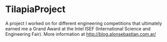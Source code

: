 TilapiaProject
==============

A project I worked on for different engineering competitions that ultimately earned me a Grand Award at the Intel ISEF (International Science and Engineering Fair). More information at http://blog.alonsebastian.com.ar/
